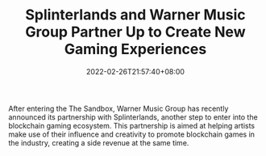 ﻿---
title: "Splinterlands and Warner Music Group Partner Up to Create New Gaming Experiences"
date: 2022-02-26T21:57:40+08:00
lastmod: 2022-02-26T16:45:40+08:00
draft: false
authors: ["Blackbird"]
description: "After entering the The Sandbox, Warner Music Group has recently announced its partnership with Splinterlands, another step to enter into the blockchain gaming ecosystem. This partnership is aimed at helping artists make use of their influence and creativity to promote blockchain games in the industry, creating a side revenue at the same time."
featuredImage: "splinterlands-and-warner-music-group-partner-up-to-create-new-gaming-experiences.jpg"
tags: ["Virtual World","Play to Earn"]
categories: ["news"]
news: ["Virtual World"]
weight: 
lightgallery: true
pinned: false
recommend: false
recommend1: false
---

After entering the The Sandbox, Warner Music Group has recently announced its partnership with Splinterlands, another step to enter into the blockchain gaming ecosystem. This partnership is aimed at helping artists make use of their influence and creativity to promote blockchain games in the industry, creating a side revenue at the same time.

<!--more-->

